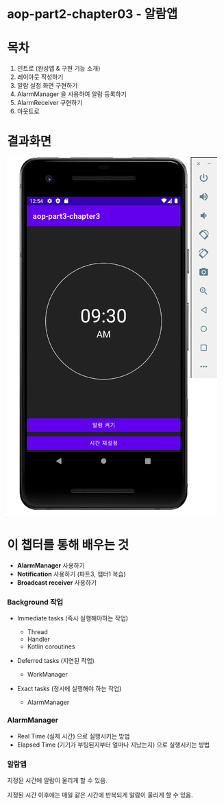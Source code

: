 # aop-part2-chapter03 -  알람앱

# 목차

1. 인트로 (완성앱 & 구현 기능 소개)
2. 레이아웃 작성하기
3. 알람 설정 화면 구현하기
4. AlarmManager 을 사용하여 알람 등록하기
5. AlarmReceiver 구현하기
6. 아웃트로



# 결과화면

![1](./screenshot/1.png)



# 이 챕터를 통해 배우는 것

 

- **AlarmManager** 사용하기
- **Notification** 사용하기 (파트3, 챕터1 복습)
- **Broadcast receiver** 사용하기



### Background 작업

- Immediate tasks (즉시 실행해야하는 작업)
  - Thread
  - Handler
  - Kotlin coroutines

- Deferred tasks (지연된 작업)
  - WorkManager
- Exact tasks (정시에 실행해야 하는 작업)
  - AlarmManager



### AlarmManager

- Real Time (실제 시간) 으로 실행시키는 방법
- Elapsed Time (기기가 부팅된지부터 얼마나 지났는지) 으로 실행시키는 방법



### 알람앱

지정된 시간에 알람이 울리게 할 수 있음.

지정된 시간 이후에는 매일 같은 시간에 반복되게 알람이 울리게 할 수 있음.





